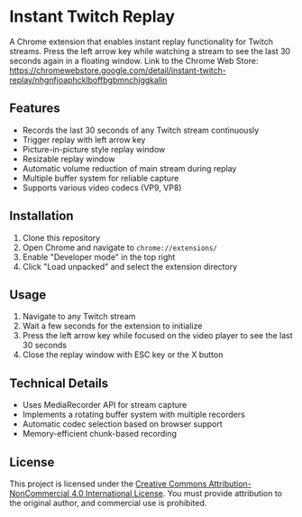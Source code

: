 # Instant Twitch Replay

A Chrome extension that enables instant replay functionality for Twitch streams. Press the left arrow key while watching a stream to see the last 30 seconds again in a floating window.
Link to the Chrome Web Store: https://chromewebstore.google.com/detail/instant-twitch-replay/nhgnfjoaphcklboffbgbmnchjggkalin

## Features

- Records the last 30 seconds of any Twitch stream continuously
- Trigger replay with left arrow key
- Picture-in-picture style replay window
- Resizable replay window
- Automatic volume reduction of main stream during replay
- Multiple buffer system for reliable capture
- Supports various video codecs (VP9, VP8)

## Installation

1. Clone this repository
2. Open Chrome and navigate to `chrome://extensions/`
3. Enable "Developer mode" in the top right
4. Click "Load unpacked" and select the extension directory

## Usage

1. Navigate to any Twitch stream
2. Wait a few seconds for the extension to initialize
3. Press the left arrow key while focused on the video player to see the last 30 seconds
4. Close the replay window with ESC key or the X button

## Technical Details

- Uses MediaRecorder API for stream capture
- Implements a rotating buffer system with multiple recorders
- Automatic codec selection based on browser support
- Memory-efficient chunk-based recording

## License

This project is licensed under the [Creative Commons Attribution-NonCommercial 4.0 International License](https://creativecommons.org/licenses/by-nc/4.0/). You must provide attribution to the original author, and commercial use is prohibited.
